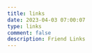 ```yaml
---
title: links
date: 2023-04-03 07:00:07
type: links
comment: false
description: Friend Links
---
```


